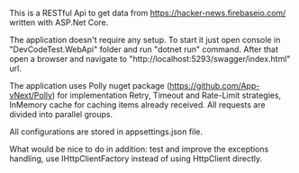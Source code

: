 This is a RESTful Api to get data from https://hacker-news.firebaseio.com/ written with ASP.Net Core.

The application doesn't require any setup. To start it just open console in "DevCodeTest.WebApi" folder and run "dotnet run" command.
After that open a browser and navigate to "http://localhost:5293/swagger/index.html" url.

The application uses Polly nuget package (https://github.com/App-vNext/Polly) for implementation Retry, Timeout and Rate-Limit strategies,
InMemory cache for caching items already received. All requests are divided into parallel groups.

All configurations are stored in appsettings.json file.

What would be nice to do in addition: test and improve the exceptions handling, use IHttpClientFactory instead of using HttpClient directly.
